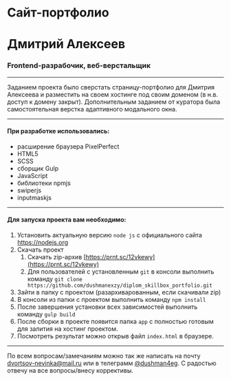 # Сайт-портфолио
# Дмитрий Алексеев
### Frontend-разрабочик, веб-верстальщик
___
Заданием проекта было сверстать страницу-портфолио для Дмитрия Алексеева и разместить на своем хостинге под своим доменом (в н.в. доступ к домену закрыт). 
Дополнительным заданием от куратора была самостоятельная верстка адаптивного модального окна.
___

#### При разработке использовались:
- расширение браузера PixelPerfect
- HTML5
- SCSS
- сборщик Gulp
- JavaScript
- библиотеки npmjs
- swiperjs
- inputmaskjs
___

#### Для запуска проекта вам необходимо:
1. Установить актуальную версию `node js` с официального сайта https://nodejs.org
2. Скачать проект
    1. Скачать zip-архив [https://prnt.sc/12vkewy](https://prnt.sc/12vkewy)
    2. Для пользователей с установленным `git` в консоли выполнить команду `git clone https://github.com/dushmanexzy/diplom_skillbox_portfolio.git`
3. Зайти в папку с проектом (разархиварованным, если скачивали zip)
4. В консоли из папки с проектом выполнить команду `npm install`
5. После завершения установки всех зависимостей выполнить команду `gulp build`
6. После сборки в проекте появится папка `app` c полностью готовым для залития на хостинг проектом.
7. Посмотреть результат можно открыв файл `index.html` в браузере.
___

По всем вопросам/замечаниям можно так же написать на почту <dvortsov-nevinka@mail.ru> или в телеграмм [@dushman4eg](https://t.me/dushman4eg). С радостью отвечу на все вопросы/внесу коррективы.
